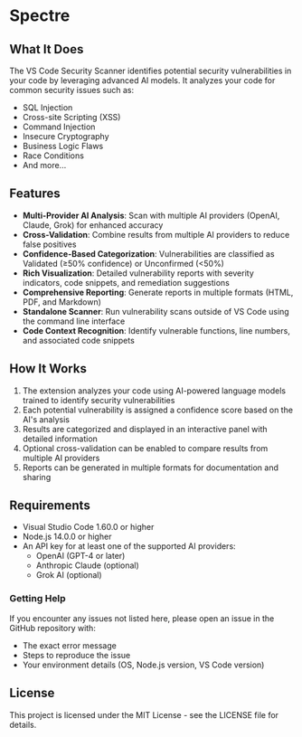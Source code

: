 # Spectre

## What It Does

The VS Code Security Scanner identifies potential security vulnerabilities in your code by leveraging advanced AI models. It analyzes your code for common security issues such as:

- SQL Injection
- Cross-site Scripting (XSS)
- Command Injection
- Insecure Cryptography
- Business Logic Flaws
- Race Conditions
- And more...

## Features

- **Multi-Provider AI Analysis**: Scan with multiple AI providers (OpenAI, Claude, Grok) for enhanced accuracy
- **Cross-Validation**: Combine results from multiple AI providers to reduce false positives
- **Confidence-Based Categorization**: Vulnerabilities are classified as Validated (≥50% confidence) or Unconfirmed (<50%)
- **Rich Visualization**: Detailed vulnerability reports with severity indicators, code snippets, and remediation suggestions
- **Comprehensive Reporting**: Generate reports in multiple formats (HTML, PDF, and Markdown)
- **Standalone Scanner**: Run vulnerability scans outside of VS Code using the command line interface
- **Code Context Recognition**: Identify vulnerable functions, line numbers, and associated code snippets

## How It Works

1. The extension analyzes your code using AI-powered language models trained to identify security vulnerabilities
2. Each potential vulnerability is assigned a confidence score based on the AI's analysis
3. Results are categorized and displayed in an interactive panel with detailed information
4. Optional cross-validation can be enabled to compare results from multiple AI providers
5. Reports can be generated in multiple formats for documentation and sharing

## Requirements

- Visual Studio Code 1.60.0 or higher
- Node.js 14.0.0 or higher
- An API key for at least one of the supported AI providers:
  - OpenAI (GPT-4 or later)
  - Anthropic Claude (optional)
  - Grok AI (optional)


### Getting Help

If you encounter any issues not listed here, please open an issue in the GitHub repository with:

- The exact error message
- Steps to reproduce the issue
- Your environment details (OS, Node.js version, VS Code version)

## License

This project is licensed under the MIT License - see the LICENSE file for details.
